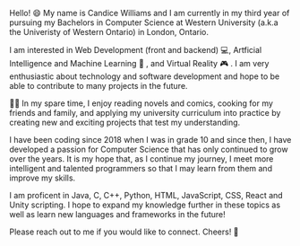 Hello! :smile:	 My name is Candice Williams and I am currently in my third year of pursuing my Bachelors in Computer Science at Western University (a.k.a the Univeristy of Western Ontario) in London, Ontario. 

I am interested in Web Development (front and backend) :computer:, Artficial Intelligence and Machine Learning :mechanical_arm:	, and Virtual Reality :video_game:	. I am very enthusiastic about technology and software development and hope to be able to contribute to many projects in the future.

:woman_technologist: In my spare time, I enjoy reading novels and comics, cooking for my friends and family, and applying my university curriculum into practice by creating new and exciting projects that test my understanding. 

I have been coding since 2018 when I was in grade 10 and since then, I have developed a passion for Computer Science that has only continued to grow over the years. It is my hope that, as I continue my journey, I meet more intelligent and talented programmers so that I may learn from them and improve my skills. 

I am proficent in Java, C, C++, Python, HTML, JavaScript, CSS, React and Unity scripting. I hope to expand my knowledge further in these topics as well as learn new languages and frameworks in the future!

Please reach out to me if you would like to connect. Cheers! :hugs:

<!---
CandiceWilliams/CandiceWilliams is a ✨ special ✨ repository because its `README.md` (this file) appears on your GitHub profile.
You can click the Preview link to take a look at your changes.
--->
